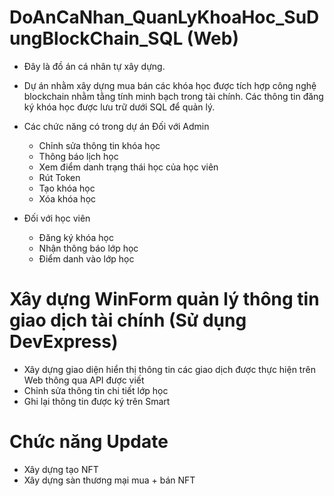 # DoAnCaNhan_QuanLyKhoaHoc_SuDungBlockChain_SQL (Web)
- Đây là đồ án cá nhân tự xây dựng. 
- Dự án nhằm xây dựng mua bán các khóa học được tích hợp công nghệ blockchain nhằm tằng tính minh bạch trong tài chính. 
Các thông tin đăng ký khóa học được lưu trữ dưới SQL để quản lý.


- Các chức năng có trong dự án 
  Đối với Admin
  + Chỉnh sửa thông tin khóa học
  + Thông báo lịch học
  + Xem điểm danh trạng thái học của học viên
  + Rút Token
  + Tạo khóa học
  + Xóa khóa học

- Đối với học viên
  + Đăng ký khóa học
  + Nhận thông báo lớp học
  + Điểm danh vào lớp học
    
# Xây dựng WinForm quản lý thông tin giao dịch tài chính (Sử dụng DevExpress)
  + Xây dựng giao diện hiển thị thông tin các giao dịch được thực hiện trên Web thông qua API được viết
  + Chỉnh sửa thông tin chi tiết lớp học
  + Ghi lại thông tin được ký trên Smart
    
  # Chức năng Update
  + Xây dựng tạo NFT
  + Xây dựng sàn thương mại mua + bán NFT
    
